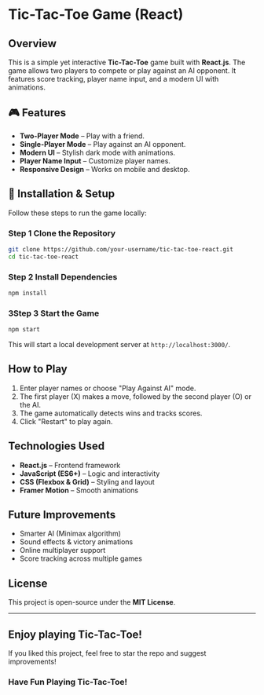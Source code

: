 # Tic-Tac-Toe Game (React)

## Overview
This is a simple yet interactive **Tic-Tac-Toe** game built with **React.js**. The game allows two players to compete or play against an AI opponent. It features score tracking, player name input, and a modern UI with animations.

## 🎮 Features
- **Two-Player Mode** – Play with a friend.
- **Single-Player Mode** – Play against an AI opponent.
- **Modern UI** – Stylish dark mode with animations.
- **Player Name Input** – Customize player names.
- **Responsive Design** – Works on mobile and desktop.

## 🚀 Installation & Setup
Follow these steps to run the game locally:

### **Step 1** Clone the Repository
```sh
git clone https://github.com/your-username/tic-tac-toe-react.git
cd tic-tac-toe-react
```

### **Step 2** Install Dependencies
```sh
npm install
```

### 3️**Step 3** Start the Game
```sh
npm start
```
This will start a local development server at `http://localhost:3000/`.

##  How to Play
1. Enter player names or choose "Play Against AI" mode.
2. The first player (X) makes a move, followed by the second player (O) or the AI.
3. The game automatically detects wins and tracks scores.
4. Click "Restart" to play again.

## Technologies Used
- **React.js** – Frontend framework
- **JavaScript (ES6+)** – Logic and interactivity
- **CSS (Flexbox & Grid)** – Styling and layout
- **Framer Motion** – Smooth animations

## Future Improvements
- Smarter AI (Minimax algorithm)
- Sound effects & victory animations
- Online multiplayer support
- Score tracking across multiple games

## License
This project is open-source under the **MIT License**.

---

## Enjoy playing Tic-Tac-Toe!
If you liked this project, feel free to star the repo and suggest improvements!

### Have Fun Playing Tic-Tac-Toe! 

